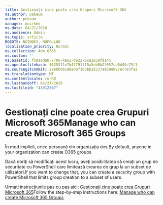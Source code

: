 ```yaml
---
title: Gestionați cine poate crea Grupuri Microsoft 365
ms.author: pebaum
author: pebaum
manager: mnirkhe
ms.date: 04/21/2020
ms.audience: Admin
ms.topic: article
ROBOTS: NOINDEX, NOFOLLOW
localization_priority: Normal
ms.collection: Adm_O365
ms.custom: ''
ms.assetid: f68aada0-7700-4e61-b822-6ce203afd145
ms.openlocfilehash: 1625311e7b47791f15a5eb8b2f057ca0d49c75f1
ms.sourcegitcommit: 286000b588adef1bbbb28337a9d9e087ec783fa2
ms.translationtype: MT
ms.contentlocale: ro-RO
ms.lasthandoff: 04/27/2020
ms.locfileid: "43912307"
---
```

# <a name="manage-who-can-create-microsoft-365-groups"></a><span data-ttu-id="71f44-102">Gestionați cine poate crea Grupuri Microsoft 365</span><span class="sxs-lookup"><span data-stu-id="71f44-102">Manage who can create Microsoft 365 Groups</span></span>

<span data-ttu-id="71f44-103">În mod implicit, orice persoană din organizația dvs.</span><span class="sxs-lookup"><span data-stu-id="71f44-103">By default, anyone in your organization can create O365 groups.</span></span>
  
<span data-ttu-id="71f44-104">Dacă doriți să modificați acest lucru, aveți posibilitatea să creați un grup de securitate cu PowerShell care limitează crearea de grup la un subset de utilizatori.</span><span class="sxs-lookup"><span data-stu-id="71f44-104">If you want to change that, you can create a security group with PowerShell that limits group creation to a subset of users.</span></span>
  
<span data-ttu-id="71f44-105">Urmați instrucțiunile pas cu pas aici: [Gestionați cine poate crea Grupuri Microsoft 365](https://docs.microsoft.com/office365/admin/create-groups/manage-creation-of-groups)</span><span class="sxs-lookup"><span data-stu-id="71f44-105">Follow the step-by-step instructions here: [Manage who can create Microsoft 365 Groups](https://docs.microsoft.com/office365/admin/create-groups/manage-creation-of-groups)</span></span>
  


